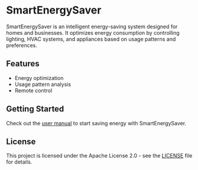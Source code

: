 # SmartEnergySaver

SmartEnergySaver is an intelligent energy-saving system designed for homes and businesses. It optimizes energy consumption by controlling lighting, HVAC systems, and appliances based on usage patterns and preferences.

## Features
- Energy optimization
- Usage pattern analysis
- Remote control

## Getting Started
Check out the [user manual](docs/user_manual.md) to start saving energy with SmartEnergySaver.

## License
This project is licensed under the Apache License 2.0 - see the [LICENSE](LICENSE) file for details.
